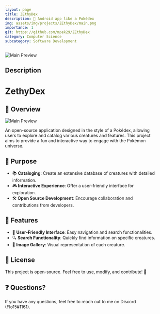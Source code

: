 ```yaml
---
layout: page
title: ZEthyDex
description: 📱 Android app like a Pokédex
img: assets/img/projects/ZEthyDex/main.png
importance: 1
git: https://github.com/mpek29/ZEthyDex
category: Computer Science
subcategory: Software Development
---
```


![Main Preview](assets/img/main.png)



## Description

# ZethyDex

## 🚀 Overview
![Main Preview](assets/img/main.png)

An open-source application designed in the style of a Pokédex, allowing users to explore and catalog various creatures and features. This project aims to provide a fun and interactive way to engage with the Pokémon universe.

## 🎯 Purpose
- 📚 **Cataloging**: Create an extensive database of creatures with detailed information.
- 🎮 **Interactive Experience**: Offer a user-friendly interface for exploration.
- 🛠️ **Open Source Development**: Encourage collaboration and contributions from developers.

## 📝 Features
- 🌟 **User-Friendly Interface**: Easy navigation and search functionalities.
- 🔍 **Search Functionality**: Quickly find information on specific creatures.
- 📸 **Image Gallery**: Visual representation of each creature.

## 🌟 License
This project is open-source. Feel free to use, modify, and contribute! 🚀

## ❓ Questions?
If you have any questions, feel free to reach out to me on Discord (Flo15#1161).

